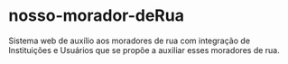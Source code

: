# nosso-morador-deRua
Sistema web de auxílio aos moradores de rua com integração de Instituições e Usuários que se propõe a auxiliar esses moradores de rua.
